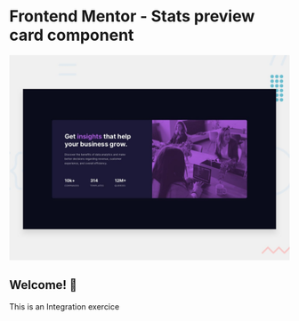 # Frontend Mentor - Stats preview card component

![Design preview for the Stats preview card component coding challenge](./design/desktop-preview.jpg)

## Welcome! 👋

This is an Integration exercice
